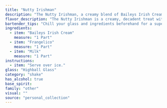```yaml
---
title: "Nutty Irishman"
description: "The Nutty Irishman, a creamy blend of Baileys Irish Cream, Frangelico, and milk, falls into the **creamy cocktail family**. It's likely a modern invention, combining popular Irish and Italian liqueurs for a rich, nutty, and decadent treat. "
flavor_description: "The Nutty Irishman is a creamy, decadent treat with a balanced sweetness.  The Baileys provides a smooth, rich Irish cream base, while the Frangelico adds a distinct hazelnut and vanilla note.  A touch of milk mellows the sweetness and adds a velvety texture, creating a comforting and luxurious experience.  Think of a warm, nutty hug in a glass. "
bartender_tips: "Chill your glass and ingredients beforehand for a super smooth, refreshing drink. Use high-quality Irish Cream and Frangelico for the best flavor. Shake vigorously with ice to ensure proper emulsification and a creamy texture.  Don't over-shake, as you want the drink to be thick, not watery. Garnish with a chocolate shavings or a sprinkle of cinnamon for an extra touch of indulgence. "
ingredients:
  - item: "Baileys Irish Cream"
    measure: "1 Part"
  - item: "Frangelico"
    measure: "1 Part"
  - item: "Milk"
    measure: "1 Part"
instructions:
  - item: "Serve over ice."
glass: "Highball Glass"
category: "shake"
has_alcohol: true
base_spirit:
family: "other"
visual: ""
source: "personal_collection"
---
```


